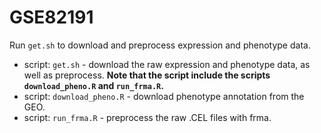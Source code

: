 # GSE82191

Run `get.sh` to download and preprocess expression and phenotype data.

- script: `get.sh` - download the raw expression and phenotype data, as well as preprocess. **Note that the script include the scripts `download_pheno.R` and `run_frma.R`.**
- script: `download_pheno.R` - download phenotype annotation from the GEO.
- script: `run_frma.R` - preprocess the raw .CEL files with frma.
